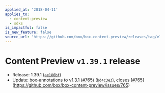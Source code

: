 ```yaml
---
applied_at: '2018-04-11'
applies_to:
  - content-preview
  - sdks
is_impactful: false
is_new_feature: false
source_url: 'https://github.com/box/box-content-preview/releases/tag/v1.39.1'
---
```


# Content Preview `v1.39.1` release


* Release: 1.39.1 ([`ae186bf`](https://github.com/box/box-content-preview/commit[`ae186bf`](https://github.com/box/box-content-preview/commit/ae186bf)))
* Update: box-annotations to v1.3.1 ([#765](https://github.com/box/box-content-preview/pull/765)) ([`bd4c3e3`](https://github.com/box/box-content-preview/commit[`bd4c3e3`](https://github.com/box/box-content-preview/commit/bd4c3e3))), closes [[#765](https://github.com/box/box-content-preview/pull/765)](https://github.com/box/box-content-preview/issues/765)



